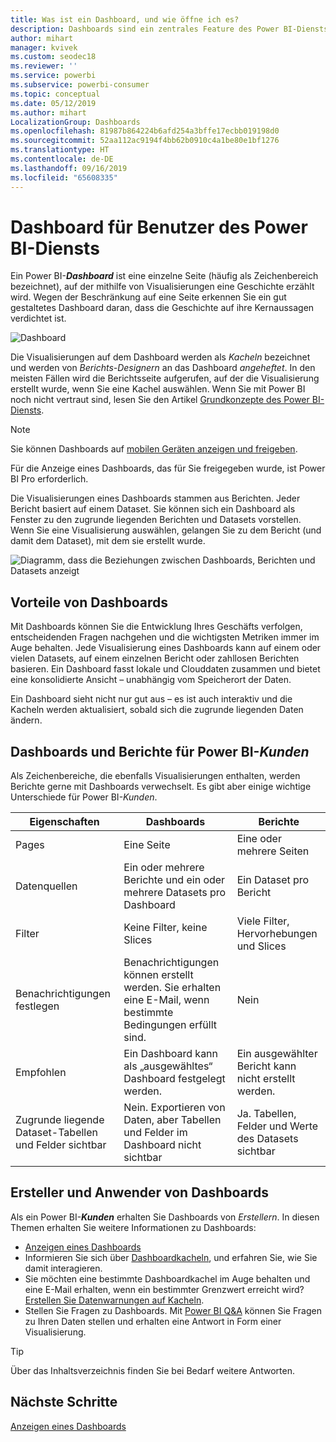 ```yaml
---
title: Was ist ein Dashboard, und wie öffne ich es?
description: Dashboards sind ein zentrales Feature des Power BI-Diensts.
author: mihart
manager: kvivek
ms.custom: seodec18
ms.reviewer: ''
ms.service: powerbi
ms.subservice: powerbi-consumer
ms.topic: conceptual
ms.date: 05/12/2019
ms.author: mihart
LocalizationGroup: Dashboards
ms.openlocfilehash: 81987b864224b6afd254a3bffe17ecbb019198d0
ms.sourcegitcommit: 52aa112ac9194f4bb62b0910c4a1be80e1bf1276
ms.translationtype: HT
ms.contentlocale: de-DE
ms.lasthandoff: 09/16/2019
ms.locfileid: "65608335"
---
```

# <a name="dashboards-for-power-bi-service-consumers"></a>Dashboard für Benutzer des Power BI-Diensts

Ein Power BI-***Dashboard*** ist eine einzelne Seite (häufig als Zeichenbereich bezeichnet), auf der mithilfe von Visualisierungen eine Geschichte erzählt wird. Wegen der Beschränkung auf eine Seite erkennen Sie ein gut gestaltetes Dashboard daran, dass die Geschichte auf ihre Kernaussagen verdichtet ist.

![Dashboard](media/end-user-dashboards/power-bi-dashboard2.png)

Die Visualisierungen auf dem Dashboard werden als *Kacheln* bezeichnet und werden von *Berichts-Designern* an das Dashboard *angeheftet*. In den meisten Fällen wird die Berichtsseite aufgerufen, auf der die Visualisierung erstellt wurde, wenn Sie eine Kachel auswählen. Wenn Sie mit Power BI noch nicht vertraut sind, lesen Sie den Artikel [Grundkonzepte des Power BI-Diensts](end-user-basic-concepts.md).

> [!NOTE]
> Sie können Dashboards auf [mobilen Geräten anzeigen und freigeben](mobile/mobile-apps-view-dashboard.md).
>
> Für die Anzeige eines Dashboards, das für Sie freigegeben wurde, ist Power BI Pro erforderlich.
> 

Die Visualisierungen eines Dashboards stammen aus Berichten. Jeder Bericht basiert auf einem Dataset. Sie können sich ein Dashboard als Fenster zu den zugrunde liegenden Berichten und Datasets vorstellen. Wenn Sie eine Visualisierung auswählen, gelangen Sie zu dem Bericht (und damit dem Dataset), mit dem sie erstellt wurde.

![Diagramm, dass die Beziehungen zwischen Dashboards, Berichten und Datasets anzeigt](media/end-user-dashboards/power-bi-diagram.png)

## <a name="advantages-of-dashboards"></a>Vorteile von Dashboards
Mit Dashboards können Sie die Entwicklung Ihres Geschäfts verfolgen, entscheidenden Fragen nachgehen und die wichtigsten Metriken immer im Auge behalten. Jede Visualisierung eines Dashboards kann auf einem oder vielen Datasets, auf einem einzelnen Bericht oder zahllosen Berichten basieren. Ein Dashboard fasst lokale und Clouddaten zusammen und bietet eine konsolidierte Ansicht – unabhängig vom Speicherort der Daten.

Ein Dashboard sieht nicht nur gut aus – es ist auch interaktiv und die Kacheln werden aktualisiert, sobald sich die zugrunde liegenden Daten ändern.

## <a name="dashboards-versus-reports-for-power-bi-consumers"></a>Dashboards und Berichte für Power BI-***Kunden***
Als Zeichenbereiche, die ebenfalls Visualisierungen enthalten, werden Berichte gerne mit Dashboards verwechselt. Es gibt aber einige wichtige Unterschiede für Power BI-*Kunden*.

| **Eigenschaften** | **Dashboards** | **Berichte** |
| --- | --- | --- |
| Pages |Eine Seite |Eine oder mehrere Seiten |
| Datenquellen |Ein oder mehrere Berichte und ein oder mehrere Datasets pro Dashboard |Ein Dataset pro Bericht |
| Filter |Keine Filter, keine Slices |Viele Filter, Hervorhebungen und Slices |
| Benachrichtigungen festlegen |Benachrichtigungen können erstellt werden. Sie erhalten eine E-Mail, wenn bestimmte Bedingungen erfüllt sind. |Nein |
| Empfohlen |Ein Dashboard kann als „ausgewähltes“ Dashboard festgelegt werden. |Ein ausgewählter Bericht kann nicht erstellt werden. |
| Zugrunde liegende Dataset-Tabellen und Felder sichtbar |Nein. Exportieren von Daten, aber Tabellen und Felder im Dashboard nicht sichtbar |Ja. Tabellen, Felder und Werte des Datasets sichtbar |


## <a name="dashboard-creators-and-dashboard-consumers"></a>Ersteller und Anwender von Dashboards
Als ein Power BI-***Kunden*** erhalten Sie Dashboards von *Erstellern*. In diesen Themen erhalten Sie weitere Informationen zu Dashboards:

* [Anzeigen eines Dashboards](end-user-dashboard-open.md)
* Informieren Sie sich über [Dashboardkacheln](end-user-tiles.md), und erfahren Sie, wie Sie damit interagieren.
* Sie möchten eine bestimmte Dashboardkachel im Auge behalten und eine E-Mail erhalten, wenn ein bestimmter Grenzwert erreicht wird? [Erstellen Sie Datenwarnungen auf Kacheln](end-user-alerts.md).
* Stellen Sie Fragen zu Dashboards. Mit [Power BI Q&A](end-user-q-and-a.md) können Sie Fragen zu Ihren Daten stellen und erhalten eine Antwort in Form einer Visualisierung.

> [!TIP]
> Über das Inhaltsverzeichnis finden Sie bei Bedarf weitere Antworten.
> 

## <a name="next-steps"></a>Nächste Schritte
[Anzeigen eines Dashboards](end-user-dashboard-open.md) 